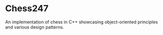 # Chess247
An implementation of chess in C++ showcasing object-oriented principles and various design patterns.
